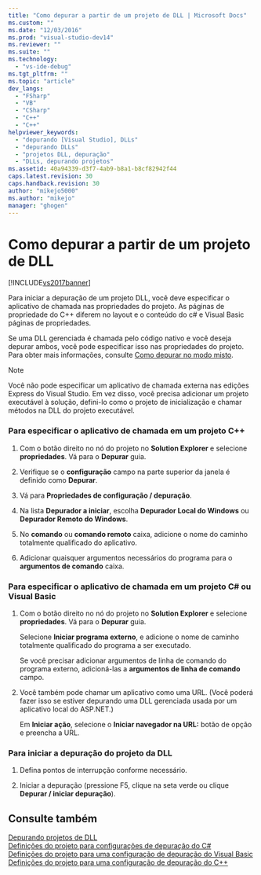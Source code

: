 ```yaml
---
title: "Como depurar a partir de um projeto de DLL | Microsoft Docs"
ms.custom: ""
ms.date: "12/03/2016"
ms.prod: "visual-studio-dev14"
ms.reviewer: ""
ms.suite: ""
ms.technology: 
  - "vs-ide-debug"
ms.tgt_pltfrm: ""
ms.topic: "article"
dev_langs: 
  - "FSharp"
  - "VB"
  - "CSharp"
  - "C++"
  - "C++"
helpviewer_keywords: 
  - "depurando [Visual Studio], DLLs"
  - "depurando DLLs"
  - "projetos DLL, depuração"
  - "DLLs, depurando projetos"
ms.assetid: 40a94339-d3f7-4ab9-b8a1-b8cf82942f44
caps.latest.revision: 30
caps.handback.revision: 30
author: "mikejo5000"
ms.author: "mikejo"
manager: "ghogen"
---
```

# Como depurar a partir de um projeto de DLL
[!INCLUDE[vs2017banner](../code-quality/includes/vs2017banner.md)]

Para iniciar a depuração de um projeto DLL, você deve especificar o aplicativo de chamada nas propriedades do projeto.  As páginas de propriedade do C\+\+ diferem no layout e o conteúdo do c\# e Visual Basic páginas de propriedades.  
  
 Se uma DLL gerenciada é chamada pelo código nativo e você deseja depurar ambos, você pode especificar isso nas propriedades do projeto.  Para obter mais informações, consulte [Como depurar no modo misto](../debugger/how-to-debug-in-mixed-mode.md).  
  
> [!NOTE]
>  Você não pode especificar um aplicativo de chamada externa nas edições Express do Visual Studio.  Em vez disso, você precisa adicionar um projeto executável à solução, defini\-lo como o projeto de inicialização e chamar métodos na DLL do projeto executável.  
  
### Para especificar o aplicativo de chamada em um projeto C\+\+  
  
1.  Com o botão direito no nó do projeto no **Solution Explorer** e selecione **propriedades**.  Vá para o **Depurar** guia.  
  
2.  Verifique se o **configuração** campo na parte superior da janela é definido como **Depurar**.  
  
3.  Vá para **Propriedades de configuração \/ depuração**.  
  
4.  Na lista **Depurador a iniciar**, escolha **Depurador Local do Windows** ou **Depurador Remoto do Windows**.  
  
5.  No **comando** ou **comando remoto** caixa, adicione o nome do caminho totalmente qualificado do aplicativo.  
  
6.  Adicionar quaisquer argumentos necessários do programa para o **argumentos de comando** caixa.  
  
### Para especificar o aplicativo de chamada em um projeto C\# ou Visual Basic  
  
1.  Com o botão direito no nó do projeto no **Solution Explorer** e selecione **propriedades**.  Vá para o **Depurar** guia.  
  
     Selecione **Iniciar programa externo**, e adicione o nome de caminho totalmente qualificado do programa a ser executado.  
  
     Se você precisar adicionar argumentos de linha de comando do programa externo, adicioná\-las a **argumentos de linha de comando** campo.  
  
2.  Você também pode chamar um aplicativo como uma URL.  \(Você poderá fazer isso se estiver depurando uma DLL gerenciada usada por um aplicativo local do ASP.NET.\)  
  
     Em **Iniciar ação**, selecione o **Iniciar navegador na URL:** botão de opção e preencha a URL.  
  
### Para iniciar a depuração do projeto da DLL  
  
1.  Defina pontos de interrupção conforme necessário.  
  
2.  Iniciar a depuração \(pressione F5, clique na seta verde ou clique **Depurar \/ iniciar depuração**\).  
  
## Consulte também  
 [Depurando projetos de DLL](../debugger/debugging-dll-projects.md)   
 [Definições do projeto para configurações de depuração do C\#](../debugger/project-settings-for-csharp-debug-configurations.md)   
 [Definições do projeto para uma configuração de depuração do Visual Basic](../debugger/project-settings-for-a-visual-basic-debug-configuration.md)   
 [Definições do projeto para uma configuração de depuração do C\+\+](../debugger/project-settings-for-a-cpp-debug-configuration.md)